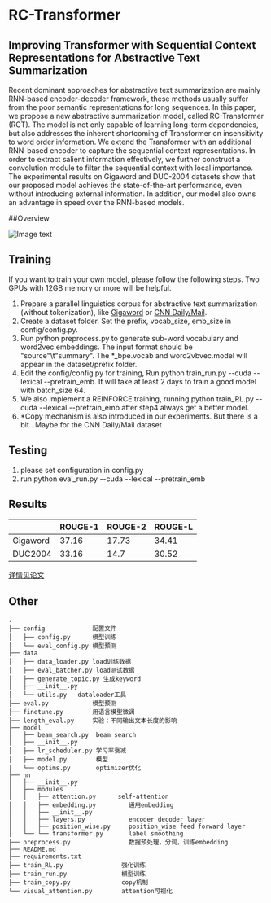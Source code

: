 # RC-Transformer
## Improving Transformer with Sequential Context Representations for Abstractive Text Summarization
 Recent dominant approaches for abstractive text summarization are mainly RNN-based encoder-decoder framework, these methods usually suffer from the poor semantic representations for long sequences. In this paper, we propose a new abstractive summarization model, called RC-Transformer (RCT). The model is not only capable of learning long-term dependencies, but also addresses the inherent shortcoming of Transformer on insensitivity to word order information. We extend the Transformer with an additional RNN-based encoder to capture the sequential context representations. In order to extract salient information effectively, we further construct a convolution module to filter the sequential context with local importance. The experimental results on Gigaword and DUC-2004 datasets show that our proposed model achieves the state-of-the-art performance, even without introducing external information. In addition, our model also owns an advantage in speed over the RNN-based models.

##Overview 

![Image text](https://github.com/caitian521/BeamTransformer/blob/GlobalEncoding/picture/overview.png)

## Training
If you want to train your own model, please follow the following steps. Two GPUs with 12GB memory or more will be helpful.  

1. Prepare a parallel linguistics corpus for abstractive text summarization (without tokenization), like [Gigaword](https://github.com/Ethanscuter/gigaword) or [CNN Daily/Mail](https://github.com/abisee/cnn-dailymail).  
2. Create a dataset folder. Set the prefix, vocab_size, emb_size in config/config.py.  
3. Run python preprocess.py to generate sub-word vocabulary and word2vec embeddings. The input format should be "source"\t"summary". The *_bpe.vocab and word2vbvec.model will appear in the dataset/prefix folder.  
4. Edit the config/config.py for training, Run python train_run.py --cuda --lexical --pretrain_emb. It will take at least 2 days to train a good model with batch_size 64. 
5. We also implement a REINFORCE training, running python train_RL.py --cuda --lexical --pretrain_emb after step4 always get a better model.  
6. *Copy mechanism is also introduced in our experiments. But there is a bit . Maybe for the CNN Daily/Mail dataset  

## Testing  
1. please set configuration in config.py
2. run python eval_run.py --cuda --lexical --pretrain_emb

## Results

| | ROUGE-1 | ROUGE-2 | ROUGE-L |
| ---- | ---- | ---- | ---- |
| Gigaword | 37.16	| 17.73	|34.41|
| DUC2004| 33.16	| 14.7|	30.52|

[详情见论文](https://github.com/caitian521/BeamTransformer/blob/GlobalEncoding/picture/emnlp-ijcnlp-2019-caitian-submitted.pdf)


## Other


```
.
├── config             配置文件
│   ├── config.py      模型训练
│   └── eval_config.py 模型预测
├── data
│   ├── data_loader.py load训练数据
│   ├── eval_batcher.py load测试数据
│   ├── generate_topic.py 生成keyword
│   ├── __init__.py
│   └── utils.py   dataloader工具
├── eval.py            模型预测
├── finetune.py        用语言模型微调
├── length_eval.py     实验：不同输出文本长度的影响
├── model
│   ├── beam_search.py  beam search
│   ├── __init__.py
│   ├── lr_scheduler.py 学习率衰减
│   ├── model.py        模型
│   └── optims.py       optimizer优化
├── nn
│   ├── __init__.py
│   ├── modules
│   │   ├── attention.py      self-attention
│   │   ├── embedding.py         通用embedding
│   │   ├── __init__.py
│   │   ├── layers.py            encoder decoder layer
│   │   ├── position_wise.py     position_wise feed forward layer
│   └── └── transformer.py       label smoothing
├── preprocess.py                数据预处理，分词，训练embedding
├── README.md
├── requirements.txt
├── train_RL.py                强化训练
├── train_run.py               模型训练
├── train_copy.py              copy机制
└── visual_attention.py        attention可视化
```
